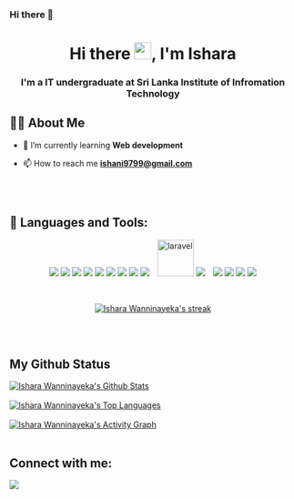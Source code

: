 ### Hi there 👋
<h1 align="center">Hi there <img src="https://raw.githubusercontent.com/MartinHeinz/MartinHeinz/master/wave.gif" width="30px">, I'm Ishara</h1>
<h3 align="center">I'm a IT undergraduate at Sri Lanka Institute of Infromation Technology</h3>
 
 
## 🙋‍♀️ About Me
 
- 🌱 I’m currently learning **Web development**
 
- 📫 How to reach me **ishani9799@gmail.com**
 
<br>
<br>
 
## 🚀 Languages and Tools:
 
<p align="center"> 
<a href="https://www.python.org" target="_blank"> <img src="https://img.icons8.com/color/48/000000/python.png"/></a> 
<a href="https://www.java.com" target="_blank"> <img src="https://img.icons8.com/color/48/000000/java-coffee-cup-logo.png"/></a>
<a href="https://www.w3schools.com/cpp/" target="_blank"> <img src="https://img.icons8.com/color/48/000000/c-plus-plus-logo.png"/></a>
<a href="https://www.cprogramming.com" target="_blank"> <img src="https://img.icons8.com/color/48/000000/c-programming.png"/></a>
<a href="https://developer.mozilla.org/en-US/docs/Web/JavaScript" target="_blank"> <img src="https://img.icons8.com/color/48/000000/javascript.png"/></a> 
<a href="https://www.w3.org/html/" target="_blank"> <img src="https://img.icons8.com/color/48/000000/html-5.png"/></a> 
<a href="https://www.w3schools.com/css/" target="_blank"> <img src="https://img.icons8.com/color/48/000000/css3.png"/></a> 
<a href="https://getbootstrap.com" target="_blank"> <img src="https://img.icons8.com/color/48/000000/bootstrap.png"/></a> 
<a style="padding-right:10px;" href="https://www.php.net/" target="_blank"> <img src="https://img.icons8.com/offices/48/000000/php-logo.png"/></a>
<a href="https://laravel.com/" target="_blank"> <img width="64" height="64" src="https://img.icons8.com/arcade/64/laravel.png" alt="laravel"/></a>
<a style="padding-right:10px;" href="https://www.mysql.com/" target="_blank"> <img src="https://img.icons8.com/color/48/000000/mysql-logo.png"/></a>
<a href="https://www.microsoft.com/en-us/sql-server" target="_blank"> <img src="https://img.icons8.com/color/48/000000/microsoft-sql-server.png"/></a>
<a href="https://git-scm.com/" target="_blank"> <img src="https://img.icons8.com/color/48/000000/git.png"/></a> 
<a href="https://developer.android.com/" target="_blank"> <img src="https://img.icons8.com/fluency/48/000000/android-os.png"/></a>
<a href="https://hadoop.apache.org/" target="_blank"> <img src="https://img.icons8.com/color/48/000000/hadoop-distributed-file-system.png"/></a>
</p>
 
<br>
 
<p align="center">
<a href="https://github.com/97ish07/github-readme-streak-stats">
<img title="🔥 Get streak stats for your profile at git.io/streak-stats" alt="Ishara Wanninayeka's streak" src="https://github-readme-streak-stats.herokuapp.com/?user=97ish07&theme=react&hide_border=true&stroke=0000&background=0D1117"/>
</a>
</p>
 
<br>
<br>
 
## My Github Status
 
<a href="https://github.com/97ish07/github-readme-stats"><img alt="Ishara Wanninayeka's Github Stats" src="https://github-readme-stats.vercel.app/api?username=97ish07&show_icons=true&count_private=true&theme=react&hide_border=true&bg_color=0D1117" /></a>
<br>
<br>
<a href="https://github.com/97ish07/github-readme-stats"><img alt="Ishara Wanninayeka's Top Languages" src="https://github-readme-stats.vercel.app/api/top-langs/?username=97ish07&langs_count=8&count_private=true&layout=compact&theme=react&hide_border=true&bg_color=0D1117" /></a>
<br>
<br>
<a href="https://github.com/97ish07/github-readme-activity-graph"><img alt="Ishara Wanninayeka's Activity Graph" src="https://github-readme-activity-graph.vercel.app/graph?username=97ish07&theme=react" /></a>
<br>
<br>
 
## Connect with me:
 
<p align="left">
<a href = "https://www.linkedin.com/in/ishara97/"><img src="https://img.icons8.com/fluent/48/000000/linkedin.png"/></a>
</p>

